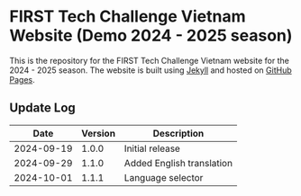 ﻿# FIRST Tech Challenge Vietnam Website (Demo 2024 - 2025 season)

This is the repository for the FIRST Tech Challenge Vietnam website for the 2024 - 2025 season. The website is built using [Jekyll](https://jekyllrb.com/) and hosted on [GitHub Pages](https://pages.github.com/).

## Update Log

| Date       | Version | Description                |
|------------|---------|----------------------------|
| 2024-09-19 | 1.0.0   | Initial release            |
| 2024-09-29 | 1.1.0   | Added English translation  |
| 2024-10-01 | 1.1.1   | Language selector          |